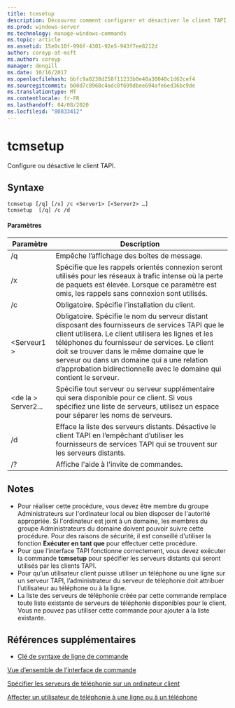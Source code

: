 ```yaml
---
title: tcmsetup
description: Découvrez comment configurer et désactiver le client TAPI.
ms.prod: windows-server
ms.technology: manage-windows-commands
ms.topic: article
ms.assetid: 15e0c10f-996f-4301-92e5-943f7ee8212d
author: coreyp-at-msft
ms.author: coreyp
manager: dongill
ms.date: 10/16/2017
ms.openlocfilehash: bbfc9a0238d258f11233b0e48a30048c1d62cef4
ms.sourcegitcommit: b00d7c8968c4adc8f699dbee694afe6ed36bc9de
ms.translationtype: MT
ms.contentlocale: fr-FR
ms.lasthandoff: 04/08/2020
ms.locfileid: "80833412"
---
```

# <a name="tcmsetup"></a>tcmsetup



Configure ou désactive le client TAPI.

## <a name="syntax"></a>Syntaxe

```
tcmsetup [/q] [/x] /c <Server1> [<Server2> …] 
tcmsetup  [/q] /c /d
```

#### <a name="parameters"></a>Paramètres

|Paramètre|Description|
|---------|-----------|
|/q|Empêche l’affichage des boîtes de message.|
|/x|Spécifie que les rappels orientés connexion seront utilisés pour les réseaux à trafic intense où la perte de paquets est élevée. Lorsque ce paramètre est omis, les rappels sans connexion sont utilisés.|
|/c|Obligatoire. Spécifie l’installation du client.|
|\<Serveur1 >|Obligatoire. Spécifie le nom du serveur distant disposant des fournisseurs de services TAPI que le client utilisera. Le client utilisera les lignes et les téléphones du fournisseur de services. Le client doit se trouver dans le même domaine que le serveur ou dans un domaine qui a une relation d’approbation bidirectionnelle avec le domaine qui contient le serveur.|
|\<de la > Server2...|Spécifie tout serveur ou serveur supplémentaire qui sera disponible pour ce client. Si vous spécifiez une liste de serveurs, utilisez un espace pour séparer les noms de serveurs.|
|/d|Efface la liste des serveurs distants. Désactive le client TAPI en l’empêchant d’utiliser les fournisseurs de services TAPI qui se trouvent sur les serveurs distants.|
|/?|Affiche l'aide à l'invite de commandes.|

## <a name="remarks"></a>Notes

-   Pour réaliser cette procédure, vous devez être membre du groupe Administrateurs sur l'ordinateur local ou bien disposer de l'autorité appropriée. Si l'ordinateur est joint à un domaine, les membres du groupe Administrateurs du domaine doivent pouvoir suivre cette procédure. Pour des raisons de sécurité, il est conseillé d'utiliser la fonction **Exécuter en tant que** pour effectuer cette procédure.
-   Pour que l’interface TAPI fonctionne correctement, vous devez exécuter la commande **tcmsetup** pour spécifier les serveurs distants qui seront utilisés par les clients TAPI.
-   Pour qu’un utilisateur client puisse utiliser un téléphone ou une ligne sur un serveur TAPI, l’administrateur du serveur de téléphonie doit attribuer l’utilisateur au téléphone ou à la ligne.
-   La liste des serveurs de téléphonie créée par cette commande remplace toute liste existante de serveurs de téléphonie disponibles pour le client. Vous ne pouvez pas utiliser cette commande pour ajouter à la liste existante.

## <a name="additional-references"></a>Références supplémentaires

- [Clé de syntaxe de ligne de commande](command-line-syntax-key.md)

[Vue d’ensemble de l’interface de commande](https://technet.microsoft.com/library/cc737438(v=ws.10).aspx)

[Spécifier les serveurs de téléphonie sur un ordinateur client](https://technet.microsoft.com/library/cc759226(v=ws.10).aspx)

[Affecter un utilisateur de téléphonie à une ligne ou à un téléphone](https://technet.microsoft.com/library/cc736875(v=ws.10).aspx)

